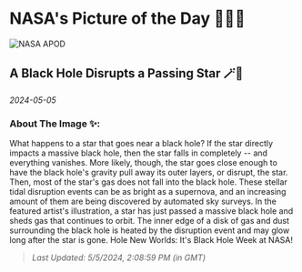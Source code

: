 
# NASA's Picture of the Day 🧑‍🚀💫

  ![NASA APOD](https://apod.nasa.gov/apod/image/2405/BhShredder_NASA_3482.jpg)
  
  ## A Black Hole Disrupts a Passing Star 🪄🌌
  
  _2024-05-05_
  
  ### About The Image ✨: 
  
  What happens to a star that goes near a black hole? If the star directly impacts a massive black hole, then the star falls in completely -- and everything vanishes. More likely, though, the star goes close enough to have the black hole's gravity pull away its outer layers, or disrupt, the star. Then, most of the star's gas does not fall into the black hole.  These stellar tidal disruption events can be as bright as a supernova, and an increasing amount of them are being discovered by automated sky surveys. In the featured artist's illustration, a star has just passed a massive black hole and sheds gas that continues to orbit.  The inner edge of a disk of gas and dust surrounding the black hole is heated by the disruption event and may glow long after the star  is gone.    Hole New Worlds: It's Black Hole Week at NASA!
  
  
  
  > _Last Updated: 5/5/2024, 2:08:59 PM (in GMT)_
  